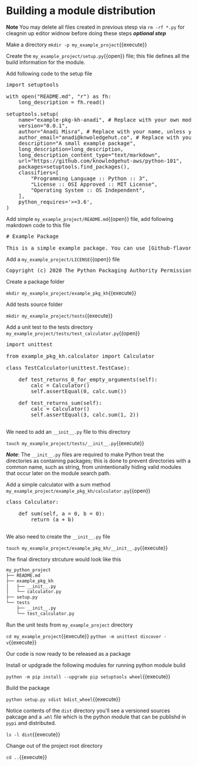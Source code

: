 # Building a module distribution

**Note** You may delete all files created in previous stesp via `rm -rf *.py` for cleagnin up editor widnow before doing these steps ***optional step***

Make a directory `mkdir -p my_example_project`{{execute}}

Create the `my_example_project/setup.py`{{open}} file; this file defines all the build information for the module.

Add following code to the setup file

<pre class="file" data-filename="my_example_project/setup.py" data-target="replace">
import setuptools

with open("README.md", "r") as fh:
    long_description = fh.read()

setuptools.setup(
    name="example-pkg-kh-anadi", # Replace with your own module name
    version="0.0.1",
    author="Anadi Misra", # Replace with your name, unless you wanna make me famous :-)
    author_email="anadi@knwoledgehut.co", # Replace with your email, or spam expose Bryan :-P
    description="A small example package",
    long_description=long_description,
    long_description_content_type="text/markdown",
    url="https://github.com/knowledgehut-aws/python-101",
    packages=setuptools.find_packages(),
    classifiers=[
        "Programming Language :: Python :: 3",
        "License :: OSI Approved :: MIT License",
        "Operating System :: OS Independent",
    ],
    python_requires='>=3.6',
)
</pre>

Add simple `my_example_project/README.md`{{open}} file, add following makrdown code to this file

<pre class="file" data-filename="my_example_project/README.md" data-target="replace">
# Example Package

This is a simple example package. You can use [Github-flavored Markdown](https://guides.github.com/features mastering-markdown/) to write your content.
</pre>

Add a `my_example_project/LICENSE`{{open}} file

<pre class="file" data-filename="my_example_project/LICENSE" data-target="replace">
Copyright (c) 2020 The Python Packaging Authority Permission is hereby granted, free of charge, to any person obtaining a copy of this software and associated documentation files (the "Software"), to deal in the Software without restriction, including without limitation the rights to use, copy, modify, merge, publish, distribute, sublicense, and/or sell copies of the Software, and to permit persons to whom the Software is furnished to do so, subject to the following conditions: The above copyright notice and this permission notice shall be included in all copies or substantial portions of the Software.THE SOFTWARE IS PROVIDED "AS IS", WITHOUT WARRANTY OF ANY KIND, EXPRESS OR IMPLIED, INCLUDING BUT NOT LIMITED TO THE WARRANTIES OF MERCHANTABILITY, FITNESS FOR A PARTICULAR PURPOSE AND NONINFRINGEMENT. IN NO EVENT SHALL THE AUTHORS OR COPYRIGHT HOLDERS BE LIABLE FOR ANY CLAIM, DAMAGES OR OTHER LIABILITY, WHETHER IN AN ACTION OF CONTRACT, TORT OR OTHERWISE, ARISING FROM, OUT OF OR IN CONNECTION WITH THE SOFTWARE OR THE USE OR OTHER DEALINGS IN THE SOFTWARE.
</pre>

Create a package folder

`mkdir my_example_project/example_pkg_kh`{{execute}}

Add tests source folder

`mkdir my_example_project/tests`{{execute}}

Add a unit test to the tests directory `my_example_project/tests/test_calculator.py`{{open}}

<pre class="file" data-filename="my_example_project/tests/test_calculator.py" data-target="replace">
import unittest

from example_pkg_kh.calculator import Calculator

class TestCalculator(unittest.TestCase):
		
	def test_returns_0_for_empty_arguments(self):
		calc = Calculator()
		self.assertEqual(0, calc.sum())

	def test_returns_sum(self):
		calc = Calculator()
		self.assertEqual(3, calc.sum(1, 2))

</pre>

We need to add an `__init__.py` file to this directory

`touch my_example_project/tests/__init__.py`{{execute}}

***Note***: The `__init__.py` files are required to make Python treat the directories as containing packages; this is done to prevent directories with a common name, such as string, from unintentionally hiding valid modules that occur later on the module search path.

Add a simple calculator with a sum method `my_example_project/example_pkg_kh/calculator.py`{{open}}

<pre class="file" data-filename="my_example_project/example_pkg_kh/calculator.py" data-target="replace">
class Calculator:

    def sum(self, a = 0, b = 0):
        return (a + b)

</pre>

We also need to create the `__init__.py` file

`touch my_example_project/example_pkg_kh/__init__.py`{{execute}}

The final directory strcuture would look like this

```bash
my_python_project
├── README.md
├── example_pkg_kh
│   ├── __init__.py
│   └── calculator.py
├── setup.py
└── tests
    ├── __init__.py
    └── test_calculator.py
```

Run the unit tests from `my_example_project` directory

`cd my_example_project`{{execute}}
`python -m unittest discover -v`{{execute}}

Our code is now ready to be released as a package

Install or updgrade the following modules for running python module build

`python -m pip install --upgrade pip setuptools wheel`{{execute}}

Build the package

`python setup.py sdist bdist_wheel`{{execute}}

Notice contents of the `dist` directory you'll see a versioned sources pakcage and a .`whl` file which is the python module that can be publishd in `pypi` and distributed.

`ls -l dist`{{execute}}

Change out of the project root directory

`cd ..`{{execute}}
